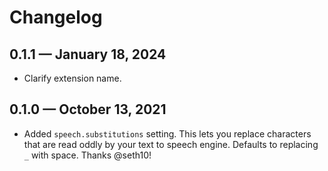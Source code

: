 # Changelog

## 0.1.1 — January 18, 2024
- Clarify extension name.

## 0.1.0 — October 13, 2021
- Added `speech.substitutions` setting. This lets you replace characters that are read oddly by your text to speech engine. Defaults to replacing `_` with space. Thanks @seth10!